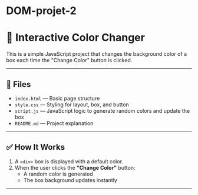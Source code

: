 # DOM-projet-2
# 🎨 Interactive Color Changer

This is a simple JavaScript project that changes the background color of a box each time the "Change Color" button is clicked.

---

## 📁 Files

- `index.html` — Basic page structure
- `style.css` — Styling for layout, box, and button
- `script.js` — JavaScript logic to generate random colors and update the box
- `README.md` — Project explanation

---

## ✅ How It Works

1. A `<div>` box is displayed with a default color.
2. When the user clicks the **"Change Color"** button:
   - A random color is generated
   - The box background updates instantly

---

